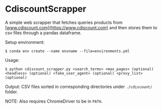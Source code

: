 # CdiscountScrapper

A simple web scrapper that fetches queries products from [www.cdiscount.com](https://www.cdiscount.com) and then stores them to csv files through a pandas dataframe.

Setup environment:
```
$ conda env create --name envname --file=environments.yml
```

Usage:
```
$ python cdiscount_scrapper.py <search_terms> <max_pages> (optional) <headless> (optional) <fake_user_agent> (optional) <proxy_list> (optional)
```

Output: CSV files sorted in corresponding directories under ```./cdiscount/ ``` folder.

NOTE: Also requires ChromeDriver to be in ```PATH```.